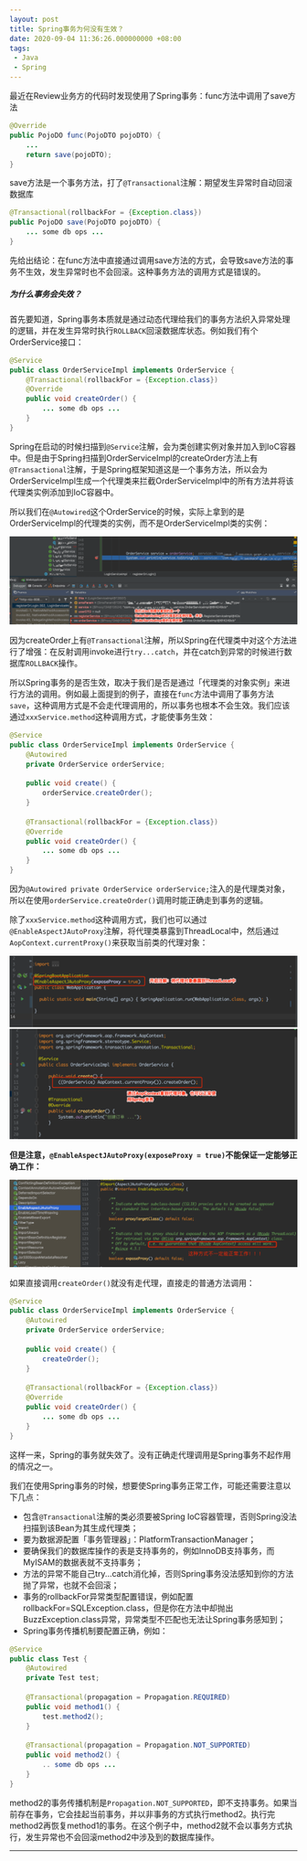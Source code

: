 ```yaml
---
layout: post
title: Spring事务为何没有生效？
date: 2020-09-04 11:36:26.000000000 +08:00
tags: 
 - Java
 - Spring
---
```


最近在Review业务方的代码时发现使用了Spring事务：func方法中调用了save方法
```java
@Override
public PojoDO func(PojoDTO pojoDTO) {
    ... 
    return save(pojoDTO);
}
```

save方法是一个事务方法，打了`@Transactional`注解：期望发生异常时自动回滚数据库

```java
@Transactional(rollbackFor = {Exception.class})
public PojoDO save(PojoDTO pojoDTO) {
    ... some db ops ...
}
```

先给出结论：在func方法中直接通过调用save方法的方式，会导致save方法的事务不生效，发生异常时也不会回滚。这种事务方法的调用方式是错误的。

##### 为什么事务会失效？

首先要知道，Spring事务本质就是通过动态代理给我们的事务方法织入异常处理的逻辑，并在发生异常时执行`ROLLBACK`回滚数据库状态。例如我们有个OrderService接口：

```java
@Service
public class OrderServiceImpl implements OrderService {
    @Transactional(rollbackFor = {Exception.class})
    @Override
    public void createOrder() {
        ... some db ops ...
    }
}
```

Spring在启动的时候扫描到`@Service`注解，会为类创建实例对象并加入到IoC容器中。但是由于Spring扫描到OrderServiceImpl的createOrder方法上有`@Transactional`注解，于是Spring框架知道这是一个事务方法，所以会为OrderServiceImpl生成一个代理类来拦截OrderServiceImpl中的所有方法并将该代理类实例添加到IoC容器中。

所以我们在`@Autowired`这个OrderService的时候，实际上拿到的是OrderServiceImpl的代理类的实例，而不是OrderServiceImpl类的实例：

![proxy-instance.png](/static/image/2020-09/proxy-instance.png)

因为createOrder上有`@Transactional`注解，所以Spring在代理类中对这个方法进行了增强：在反射调用invoke进行`try...catch`，并在catch到异常的时候进行数据库`ROLLBACK`操作。

所以Spring事务的是否生效，取决于我们是否是通过「代理类的对象实例」来进行方法的调用。例如最上面提到的例子，直接在`func`方法中调用了事务方法`save`，这种调用方式是不会走代理调用的，所以事务也根本不会生效。我们应该通过`xxxService.method`这种调用方式，才能使事务生效：

```java
@Service
public class OrderServiceImpl implements OrderService {
    @Autowired
    private OrderService orderService;

    public void create() {
        orderService.createOrder();
    }

    @Transactional(rollbackFor = {Exception.class})
    @Override
    public void createOrder() {
        ... some db ops ...
    }
}
```

因为`@Autowired private OrderService orderService;`注入的是代理类对象，所以在使用`orderService.createOrder()`调用时能正确走到事务的逻辑。

除了`xxxService.method`这种调用方式，我们也可以通过`@EnableAspectJAutoProxy`注解，将代理类暴露到ThreadLocal中，然后通过`AopContext.currentProxy()`来获取当前类的代理对象：

![enableAspectJAutoProxy.png](/static/image/2020-09/enableAspectJAutoProxy.png)
![aop-context.png](/static/image/2020-09/aop-context.png)

**但是注意，`@EnableAspectJAutoProxy(exposeProxy = true)`不能保证一定能够正确工作：**

![EnableAspectJAutoProxy-exposeProxy.png](/static/image/2020-09/EnableAspectJAutoProxy-exposeProxy.png)

如果直接调用`createOrder()`就没有走代理，直接走的普通方法调用：

```java
@Service
public class OrderServiceImpl implements OrderService {
    @Autowired
    private OrderService orderService;

    public void create() {
        createOrder();
    }

    @Transactional(rollbackFor = {Exception.class})
    @Override
    public void createOrder() {
        ... some db ops ...
    }
}
```

这样一来，Spring的事务就失效了。没有正确走代理调用是Spring事务不起作用的情况之一。

我们在使用Spring事务的时候，想要使Spring事务正常工作，可能还需要注意以下几点：

- 包含`@Transactional`注解的类必须要被Spring IoC容器管理，否则Spring没法扫描到该Bean为其生成代理类；
- 要为数据源配置「事务管理器」：PlatformTransactionManager；
- 要确保我们的数据库操作的表是支持事务的，例如InnoDB支持事务，而MyISAM的数据表就不支持事务；
- 方法的异常不能自己try...catch消化掉，否则Spring事务没法感知到你的方法抛了异常，也就不会回滚；
- 事务的rollbackFor异常类型配置错误，例如配置rollbackFor=SQLException.class，但是你在方法中却抛出BuzzException.class异常，异常类型不匹配也无法让Spring事务感知到；
- Spring事务传播机制要配置正确，例如：

```java
@Service
public class Test {
    @Autowired
    private Test test;

    @Transactional(propagation = Propagation.REQUIRED)
    public void method1() {
        test.method2();
    }

    @Transactional(propagation = Propagation.NOT_SUPPORTED)
    public void method2() {
        .. some db ops ...
    }
}
```

method2的事务传播机制是`Propagation.NOT_SUPPORTED`，即不支持事务。如果当前存在事务，它会挂起当前事务，并以非事务的方式执行method2。执行完method2再恢复method1的事务。在这个例子中，method2就不会以事务方式执行，发生异常也不会回滚method2中涉及到的数据库操作。

<hr />
